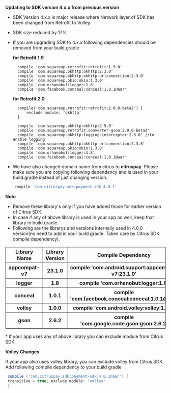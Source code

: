 <b>Updating to SDK version 4.x.x from previous version</b>
* SDK Version 4.x.x  is major release where Network layer of SDK has been changed from Retrofit to Volley.
* SDK size reduced by 17%
* If you are upgrading SDK to 4.x.x following dependencies should be removed from your build.gradle

  <b>for Retrofit 1.9</b>
  
        compile 'com.squareup.retrofit:retrofit:1.9.0' 
        compile 'com.squareup.okhttp:okhttp:2.3.0' 
        compile 'com.squareup.okhttp:okhttp-urlconnection:2.3.0'
        compile 'com.squareup.okio:okio:1.3.0' 
        compile 'com.orhanobut:logger:1.8' 
        compile 'com.facebook.conceal:conceal:1.0.1@aar'
  
   <b>for Retrofit 2.0</b>
   
        compile('com.squareup.retrofit:retrofit:2.0.0-beta2') { 
            exclude module: 'okhttp'
        }
   
        compile 'com.squareup.okhttp:okhttp:2.5.0' 
        compile 'com.squareup.retrofit:converter-gson:2.0.0-beta2' 
        compile 'com.squareup.okhttp:logging-interceptor:2.6.0' //to enable logging 
        compile 'com.squareup.okhttp:okhttp-urlconnection:2.3.0' 
        compile 'com.squareup.okio:okio:1.3.0' 
        compile 'com.orhanobut:logger:1.8'
        compile 'com.facebook.conceal:conceal:1.0.1@aar'
        
* We have also changed domain name from *citrus* to **citruspay**. Please make sure you are copying following dependency 
  and is used in your build.gradle instead of just changing version.

```groovy
	compile 'com.citruspay.sdk:payment-sdk:4.0.1'
```

<b>Note</b>

* Remove these library's only if you have added those for earlier version of Citrus SDK.
* In case if any of above library is used in your app as well, keep that library in build.gradle.
* Following are the librarys and versions internally used in 4.0.0 version(no need to add in your build.gradle. Taken care by   Citrus SDK compile dependency).

<table border="1" width="100%">
   <col width="20">
   <col width="20">
    <col width="60">

  <tr align="center">
    <th>Library Name</th>
    <th>Library Version</th>
    <th>Compile Dependency</th>
  </tr>
  <tr align="center">
    <th>appcompat-v7</th>
    <th>23.1.0</th>
    <th>compile 'com.android.support:appcompat-v7:23.1.0'</th>
  </tr>
  <tr align="center">
    <th>logger</th>
    <th>1.8</th>
    <th>compile 'com.orhanobut:logger:1.8'</th>
  </tr>
  <tr align="center">
    <th>conceal</th>
    <th>1.0.1</th>
    <th>compile 'com.facebook.conceal:conceal:1.0.1@aar'</th>
  </tr>
  <tr align="center">
    <th>volley</th>
    <th>1.0.0</th>
    <th>compile 'com.android.volley:volley:1.0.0'</th>
  </tr>
   <tr align="center">
    <th>gson</th>
    <th>2.6.2</th>
    <th>compile 'com.google.code.gson:gson:2.6.2'</th>
  </tr>
</table> 
* If your app uses any of above library you can exclude module from Citrus SDK.


<b>Volley Changes</b>

  If your app also uses volley library, you can exclude volley from Citrus SDK. Add following compile dependency to your build gradle
```groovy
 compile ('com.citruspay.sdk:payment-sdk:4.0.1@aar') {
 transitive = true; exclude module: 'volley'
 }
```



  
